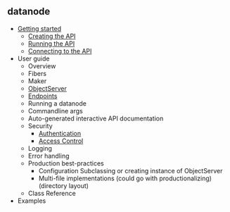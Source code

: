 datanode
----------

* [Getting started](doc/GettingStarted.md)
  * [Creating the API](doc/GettingStarted.md#creating-the-api)
  * [Running the API](doc/doc/GettingStarted.md#running-the-api)
  * [Connecting to the API](doc/GettingStarted.md#connecting-to-the-api)
* User guide
  * Overview
  * Fibers
  * Maker
  * [ObjectServer](doc/classes/ObjectServer.md)
  * [Endpoints](doc/classes/Endpoint.md)
  * Running a datanode
  * Commandline args
  * Auto-generated interactive API documentation
  * Security
    * [Authentication](doc/Authentication.md)
    * [Access Control](doc/AccessControl.md)
  * Logging
  * Error handling
  * Production best-practices
    * Configuration Subclassing or creating instance of ObjectServer
    * Multi-file implementations (could go with productionalizing) (directory layout)
  * Class Reference
* Examples


